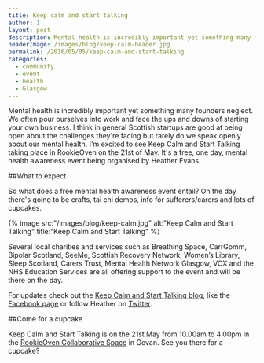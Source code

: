 ```yaml
---
title: Keep calm and start talking
author: 1
layout: post
description: Mental health is incredibly important yet something many founders neglect. Keep calm and start talking is a free mental health awareness day being hosted in RookieOven on 21st May 2016.
headerImage: /images/blog/keep-calm-header.jpg
permalink: /2016/05/05/keep-calm-and-start-talking
categories:
  - community
  - event
  - health
  - Glasgow
---
```

Mental health is incredibly important yet something many founders neglect. We often pour ourselves into work and face the ups and downs of starting your own business. I think in general Scottish startups are good at being open about the challenges they're facing but rarely do we speak openly about our mental health. I'm excited to see Keep Calm and Start Talking taking place in RookieOven on the 21st of May. It's a free, one day, mental health awareness event being organised by Heather Evans.

##What to expect

So what does a free mental health awareness event entail? On the day there's going to be crafts, tai chi demos, info for sufferers/carers and lots of cupcakes.

{% image src:"/images/blog/keep-calm.jpg" alt:"Keep Calm and Start Talking" title:"Keep Calm and Start Talking" %}

Several local charities and services such as Breathing Space, CarrGomm, Bipolar Scotland, SeeMe, Scottish Recovery Network, Women’s Library, Sleep Scotland, Carers Trust, Mental Health Network Glasgow, VOX and the NHS Education Services are all offering support to the event and will be there on the day.

For updates check out the [Keep Calm and Start Talking blog](https://keepcalmandstarttalking.wordpress.com), like the [Facebook page](https://www.facebook.com/keepcalmandstarttalking) or follow Heather on [Twitter](https://twitter.com/@KeepTalking_MH).

##Come for a cupcake

Keep Calm and Start Talking is on the 21st May from 10.00am to 4.00pm in the [RookieOven Collaborative Space](https://rookieoven.com/coworking) in Govan. See you there for a cupcake?
